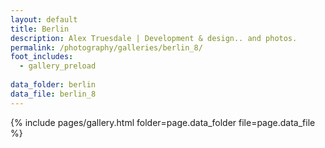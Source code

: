 ```yaml
---
layout: default
title: Berlin
description: Alex Truesdale | Development & design.. and photos.
permalink: /photography/galleries/berlin_8/
foot_includes:
  - gallery_preload
  
data_folder: berlin
data_file: berlin_8
---
```

{% include pages/gallery.html folder=page.data_folder file=page.data_file %}
